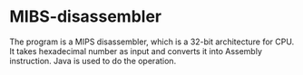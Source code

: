 # MIBS-disassembler

The program is a MIPS disassembler, which is a 32-bit architecture for CPU. It takes hexadecimal number as input and converts it into Assembly instruction. Java is used to do the operation.
